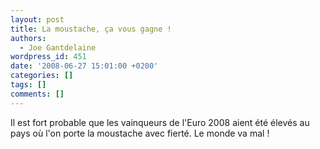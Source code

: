 ```yaml
---
layout: post
title: La moustache, ça vous gagne !
authors:
  - Joe Gantdelaine
wordpress_id: 451
date: '2008-06-27 15:01:00 +0200'
categories: []
tags: []
comments: []
---
```

Il est fort probable que les vainqueurs de l'Euro 2008 aient été élevés au pays où l'on porte la moustache avec fierté. Le monde va mal !
